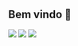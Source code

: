 ## Bem vindo 👋

[![](https://img.shields.io/badge/@tofoli-100000?style=flat&logo=github&logoColor=white)]([https://github.com/felipeArnold])
[![](https://img.shields.io/badge/@devtofoli-0077B5?style=flat&logo=linkedin&logoColor=white)](https://www.linkedin.com/in/felipe-w%C3%BCst-arnold-a97325168/)
[![](https://img.shields.io/badge/@luiscerveja-E4405F?style=flat&logo=instagram&logoColor=white)](https://www.instagram.com/felipew.arnold/)
